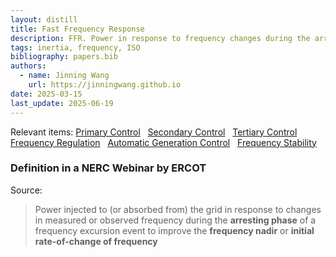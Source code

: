 ```yaml
---
layout: distill
title: Fast Frequency Response
description: FFR. Power in response to frequency changes during the arresting phase
tags: inertia, frequency, ISO
bibliography: papers.bib
authors:
  - name: Jinning Wang
    url: https://jinningwang.github.io
date: 2025-03-15
last_update: 2025-06-19
---
```


Relevant items: [Primary Control](/wiki/primary-control) &nbsp; [Secondary Control](/wiki/secondary-control) &nbsp; [Tertiary Control](/wiki/tertiary-control) &nbsp; [Frequency Regulation](/wiki/frequency-regulation) &nbsp; [Automatic Generation Control](/wiki/automatic-generation-control) &nbsp; [Frequency Stability](/wiki/frequency-stability)

### Definition in a NERC Webinar by ERCOT

Source: <d-cite key="nerc2020ffr"></d-cite>

> Power injected to (or absorbed from) the grid in response to changes in measured or observed frequency during the **arresting phase** of a frequency excursion event to improve the **frequency nadir** or **initial rate-of-change of frequency**
